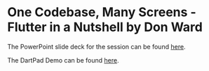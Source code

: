 # One Codebase, Many Screens - Flutter in a Nutshell by Don Ward

The PowerPoint slide deck for the session can be found <a href="https://drive.google.com/file/d/1VkOq2LFrGkCwr1WxhnbuZLUXEf3CeQDB/view?usp=sharing">here<a/>.

The DartPad Demo can be found <a href="http://bit.ly/flutter_demo_1
">here<a/>.

